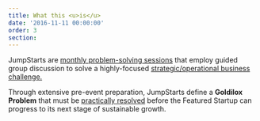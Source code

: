 ```yaml
---
title: What this <u>is</u>
date: '2016-11-11 00:00:00'
order: 3
section:
---
```

JumpStarts are <u>monthly problem-solving sessions</u> that employ guided group discussion to solve a highly-focused <u>strategic/operational business challenge.</u>    

Through extensive pre-event preparation, JumpStarts define a **Goldilox Problem** that must be <u>practically resolved</u> before the Featured Startup can progress to its next stage of sustainable growth.
